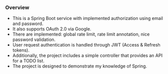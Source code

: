 ### Overview
* This is a Spring Boot service with implemented authorization using email and password. 
* It also supports OAuth 2.0 via Google.
* There are implemented: global rate limit, rate limit annotation, nice password validation.
* User request authentication is handled through JWT (Access & Refresh tokens).
* Additionally, the project includes a simple controller that provides an API for a TODO list. 
* The project is designed to demonstrate my knowledge of Spring.
